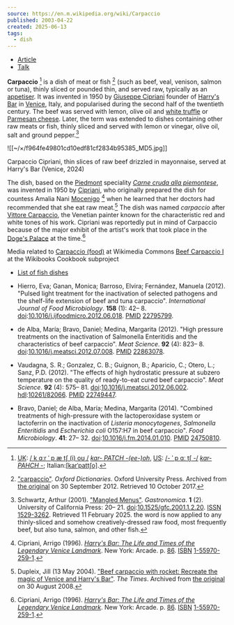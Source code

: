 ```yaml
---
source: https://en.m.wikipedia.org/wiki/Carpaccio
published: 2003-04-22
created: 2025-06-13
tags:
  - dish
---
```

- [Article](https://en.m.wikipedia.org/wiki/Carpaccio)
- [Talk](https://en.m.wikipedia.org/wiki/Talk:Carpaccio)

**Carpaccio** [^1] is a dish of meat or fish [^2] (such as beef, veal, venison, salmon or tuna), thinly sliced or pounded thin, and served raw, typically as an [appetiser](https://en.m.wikipedia.org/wiki/Hors_d%27oeuvre "Hors d'oeuvre"). It was invented in 1950 by [Giuseppe Cipriani](https://en.m.wikipedia.org/wiki/Giuseppe_Cipriani_\(chef\) "Giuseppe Cipriani (chef)") founder of [Harry's Bar](https://en.m.wikipedia.org/wiki/Harry%27s_Bar_\(Venice\) "Harry's Bar (Venice)") in [Venice](https://en.m.wikipedia.org/wiki/Venice "Venice"), Italy, and popularised during the second half of the twentieth century. The beef was served with lemon, olive oil and [white truffle](https://en.m.wikipedia.org/wiki/White_truffle "White truffle") or [Parmesan cheese](https://en.m.wikipedia.org/wiki/Parmesan "Parmesan"). Later, the term was extended to dishes containing other raw meats or fish, thinly sliced and served with lemon or vinegar, olive oil, salt and ground pepper.[^3]

![[~/×/f964fe49801cd10edf81cf2834b95385_MD5.jpg]]

Carpaccio Cipriani, thin slices of raw beef drizzled in mayonnaise, served at Harry's Bar (Venice, 2024)

The dish, based on the [Piedmont](https://en.m.wikipedia.org/wiki/Piedmont "Piedmont") speciality *[Carne cruda alla piemontese](https://en.m.wikipedia.org/w/index.php?title=Carne_cruda_alla_piemontese&action=edit&redlink=1 "Carne cruda alla piemontese (page does not exist)")*, was invented in 1950 by [Cipriani](https://en.m.wikipedia.org/wiki/Giuseppe_Cipriani_\(chef\) "Giuseppe Cipriani (chef)"), who originally prepared the dish for countess Amalia Nani [Mocenigo](https://en.m.wikipedia.org/wiki/House_of_Mocenigo "House of Mocenigo") [^4] when he learned that her doctors had recommended that she eat raw meat.[^5] The dish was named *carpaccio* after [Vittore Carpaccio](https://en.m.wikipedia.org/wiki/Vittore_Carpaccio "Vittore Carpaccio"), the Venetian painter known for the characteristic red and white tones of his work. Cipriani was reportedly put in mind of Carpaccio because of the major exhibit of the artist's work that took place in the [Doge's Palace](https://en.m.wikipedia.org/wiki/Doge%27s_Palace "Doge's Palace") at the time.[^4]

Media related to [Carpaccio (food)](https://commons.wikimedia.org/wiki/Category:Carpaccio_\(food\) "commons:Category:Carpaccio (food)") at Wikimedia Commons [Beef Carpaccio I](https://en.wikibooks.org/wiki/Cookbook:Beef_Carpaccio_I "wikibooks:Cookbook:Beef Carpaccio I") at the Wikibooks Cookbook subproject

- [List of fish dishes](https://en.m.wikipedia.org/wiki/List_of_fish_dishes "List of fish dishes")

- Hierro, Eva; Ganan, Monica; Barroso, Elvira; Fernández, Manuela (2012). "Pulsed light treatment for the inactivation of selected pathogens and the shelf-life extension of beef and tuna carpaccio". *International Journal of Food Microbiology*. **158** (1): 42– 8. [doi](https://en.m.wikipedia.org/wiki/Doi_\(identifier\) "Doi (identifier)"):[10.1016/j.ijfoodmicro.2012.06.018](https://doi.org/10.1016%2Fj.ijfoodmicro.2012.06.018). [PMID](https://en.m.wikipedia.org/wiki/PMID_\(identifier\) "PMID (identifier)") [22795799](https://pubmed.ncbi.nlm.nih.gov/22795799).
- de Alba, María; Bravo, Daniel; Medina, Margarita (2012). "High pressure treatments on the inactivation of Salmonella Enteritidis and the characteristics of beef carpaccio". *Meat Science*. **92** (4): 823– 8. [doi](https://en.m.wikipedia.org/wiki/Doi_\(identifier\) "Doi (identifier)"):[10.1016/j.meatsci.2012.07.008](https://doi.org/10.1016%2Fj.meatsci.2012.07.008). [PMID](https://en.m.wikipedia.org/wiki/PMID_\(identifier\) "PMID (identifier)") [22863078](https://pubmed.ncbi.nlm.nih.gov/22863078).
- Vaudagna, S. R.; Gonzalez, C. B.; Guignon, B.; Aparicio, C.; Otero, L.; Sanz, P.D. (2012). "The effects of high hydrostatic pressure at subzero temperature on the quality of ready-to-eat cured beef carpaccio". *Meat Science*. **92** (4): 575– 81. [doi](https://en.m.wikipedia.org/wiki/Doi_\(identifier\) "Doi (identifier)"):[10.1016/j.meatsci.2012.06.002](https://doi.org/10.1016%2Fj.meatsci.2012.06.002). [hdl](https://en.m.wikipedia.org/wiki/Hdl_\(identifier\) "Hdl (identifier)"):[10261/82066](https://hdl.handle.net/10261%2F82066). [PMID](https://en.m.wikipedia.org/wiki/PMID_\(identifier\) "PMID (identifier)") [22749447](https://pubmed.ncbi.nlm.nih.gov/22749447).
- Bravo, Daniel; de Alba, María; Medina, Margarita (2014). "Combined treatments of high-pressure with the lactoperoxidase system or lactoferrin on the inactivation of *Listeria monocytogenes*, *Salmonella Enteritidis* and *Escherichia coli* O157:H7 in beef carpaccio". *Food Microbiology*. **41**: 27– 32. [doi](https://en.m.wikipedia.org/wiki/Doi_\(identifier\) "Doi (identifier)"):[10.1016/j.fm.2014.01.010](https://doi.org/10.1016%2Fj.fm.2014.01.010). [PMID](https://en.m.wikipedia.org/wiki/PMID_\(identifier\) "PMID (identifier)") [24750810](https://pubmed.ncbi.nlm.nih.gov/24750810).

[^1]: [UK](https://en.m.wikipedia.org/wiki/British_English "British English"): [/ k ɑːr ˈ p æ tʃ (i) oʊ /](https://en.m.wikipedia.org/wiki/Help:IPA/English "Help:IPA/English") [*kar- PATCH -(ee-)oh*](https://en.m.wikipedia.org/wiki/Help:Pronunciation_respelling_key "Help:Pronunciation respelling key"), [US](https://en.m.wikipedia.org/wiki/American_English "American English"): [/- ˈ p ɑː tʃ -/](https://en.m.wikipedia.org/wiki/Help:IPA/English "Help:IPA/English") [*kar- PAHCH -*](https://en.m.wikipedia.org/wiki/Help:Pronunciation_respelling_key "Help:Pronunciation respelling key"); Italian:[\[karˈpattʃo\]](https://en.m.wikipedia.org/wiki/Help:IPA/Italian "Help:IPA/Italian").

[^2]: ["carpaccio"](https://web.archive.org/web/20120930040558/http://oxforddictionaries.com/definition/english/carpaccio). *Oxford Dictionaries*. Oxford University Press. Archived from [the original](http://www.oxforddictionaries.com/definition/english/carpaccio) on 30 September 2012. Retrieved 10 October 2017.

[^3]: Schwartz, Arthur (2001). ["Mangled Menus"](https://www.jstor.org/stable/10.1525/gfc.2001.1.2.20). *Gastronomica*. **1** (2). University of California Press: 20– 21. [doi](https://en.m.wikipedia.org/wiki/Doi_\(identifier\) "Doi (identifier)"):[10.1525/gfc.2001.1.2.20](https://doi.org/10.1525%2Fgfc.2001.1.2.20). [ISSN](https://en.m.wikipedia.org/wiki/ISSN_\(identifier\) "ISSN (identifier)") [1529-3262](https://search.worldcat.org/issn/1529-3262). Retrieved 11 February 2025. the word is now applied to any thinly-sliced and somehow creatively-dressed raw food, most frequently beef, but also tuna, salmon, and other fish.

[^4]: Cipriani, Arrigo (1996). [*Harry's Bar: The Life and Times of the Legendary Venice Landmark*](https://archive.org/details/harrysbarlifetim00cipr/page/86). New York: Arcade. p. [86](https://archive.org/details/harrysbarlifetim00cipr/page/86). [ISBN](https://en.m.wikipedia.org/wiki/ISBN_\(identifier\) "ISBN (identifier)") [1-55970-259-1](https://en.m.wikipedia.org/wiki/Special:BookSources/1-55970-259-1 "Special:BookSources/1-55970-259-1").

[^5]: Dupleix, Jill (13 May 2004). ["Beef carpaccio with rocket: Recreate the magic of Venice and Harry's Bar"](https://web.archive.org/web/20080830085755/http://www.timesonline.co.uk/tol/life_and_style/food_and_drink/recipes/article422708.ece). *The Times*. Archived from [the original](http://www.timesonline.co.uk/tol/life_and_style/food_and_drink/recipes/article422708.ece) on 30 August 2008.